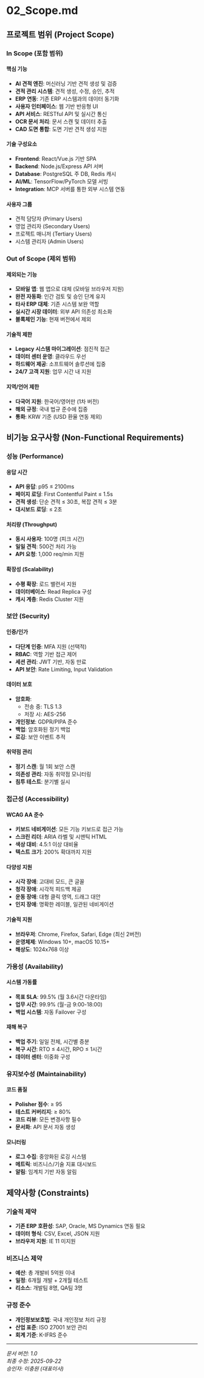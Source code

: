 # 02_Scope.md

## 프로젝트 범위 (Project Scope)

### In Scope (포함 범위)

#### 핵심 기능
- **AI 견적 엔진**: 머신러닝 기반 견적 생성 및 검증
- **견적 관리 시스템**: 견적 생성, 수정, 승인, 추적
- **ERP 연동**: 기존 ERP 시스템과의 데이터 동기화
- **사용자 인터페이스**: 웹 기반 반응형 UI
- **API 서비스**: RESTful API 및 실시간 통신
- **OCR 문서 처리**: 문서 스캔 및 데이터 추출
- **CAD 도면 통합**: 도면 기반 견적 생성 지원

#### 기술 구성요소
- **Frontend**: React/Vue.js 기반 SPA
- **Backend**: Node.js/Express API 서버
- **Database**: PostgreSQL 주 DB, Redis 캐시
- **AI/ML**: TensorFlow/PyTorch 모델 서빙
- **Integration**: MCP 서버를 통한 외부 시스템 연동

#### 사용자 그룹
- 견적 담당자 (Primary Users)
- 영업 관리자 (Secondary Users)
- 프로젝트 매니저 (Tertiary Users)
- 시스템 관리자 (Admin Users)

### Out of Scope (제외 범위)

#### 제외되는 기능
- **모바일 앱**: 웹 앱으로 대체 (모바일 브라우저 지원)
- **완전 자동화**: 인간 검토 및 승인 단계 유지
- **타사 ERP 대체**: 기존 시스템 보완 역할
- **실시간 시장 데이터**: 외부 API 의존성 최소화
- **블록체인 기능**: 현재 버전에서 제외

#### 기술적 제한
- **Legacy 시스템 마이그레이션**: 점진적 접근
- **데이터 센터 운영**: 클라우드 우선
- **하드웨어 제공**: 소프트웨어 솔루션에 집중
- **24/7 고객 지원**: 업무 시간 내 지원

#### 지역/언어 제한
- **다국어 지원**: 한국어/영어만 (1차 버전)
- **해외 규정**: 국내 법규 준수에 집중
- **통화**: KRW 기준 (USD 환율 연동 제외)

## 비기능 요구사항 (Non-Functional Requirements)

### 성능 (Performance)

#### 응답 시간
- **API 응답**: p95 ≤ 2100ms
- **페이지 로딩**: First Contentful Paint ≤ 1.5s
- **견적 생성**: 단순 견적 ≤ 30초, 복잡 견적 ≤ 3분
- **대시보드 로딩**: ≤ 2초

#### 처리량 (Throughput)
- **동시 사용자**: 100명 (피크 시간)
- **일일 견적**: 500건 처리 가능
- **API 요청**: 1,000 req/min 지원

#### 확장성 (Scalability)
- **수평 확장**: 로드 밸런서 지원
- **데이터베이스**: Read Replica 구성
- **캐시 계층**: Redis Cluster 지원

### 보안 (Security)

#### 인증/인가
- **다단계 인증**: MFA 지원 (선택적)
- **RBAC**: 역할 기반 접근 제어
- **세션 관리**: JWT 기반, 자동 만료
- **API 보안**: Rate Limiting, Input Validation

#### 데이터 보호
- **암호화**: 
  - 전송 중: TLS 1.3
  - 저장 시: AES-256
- **개인정보**: GDPR/PIPA 준수
- **백업**: 암호화된 정기 백업
- **로깅**: 보안 이벤트 추적

#### 취약점 관리
- **정기 스캔**: 월 1회 보안 스캔
- **의존성 관리**: 자동 취약점 모니터링
- **침투 테스트**: 분기별 실시

### 접근성 (Accessibility)

#### WCAG AA 준수
- **키보드 네비게이션**: 모든 기능 키보드로 접근 가능
- **스크린 리더**: ARIA 라벨 및 시맨틱 HTML
- **색상 대비**: 4.5:1 이상 대비율
- **텍스트 크기**: 200% 확대까지 지원

#### 다양성 지원
- **시각 장애**: 고대비 모드, 큰 글꼴
- **청각 장애**: 시각적 피드백 제공
- **운동 장애**: 대형 클릭 영역, 드래그 대안
- **인지 장애**: 명확한 레이블, 일관된 네비게이션

#### 기술적 지원
- **브라우저**: Chrome, Firefox, Safari, Edge (최신 2버전)
- **운영체제**: Windows 10+, macOS 10.15+
- **해상도**: 1024x768 이상

### 가용성 (Availability)

#### 시스템 가동률
- **목표 SLA**: 99.5% (월 3.6시간 다운타임)
- **업무 시간**: 99.9% (월-금 9:00-18:00)
- **백업 시스템**: 자동 Failover 구성

#### 재해 복구
- **백업 주기**: 일일 전체, 시간별 증분
- **복구 시간**: RTO ≤ 4시간, RPO ≤ 1시간
- **데이터 센터**: 이중화 구성

### 유지보수성 (Maintainability)

#### 코드 품질
- **Polisher 점수**: ≥ 95
- **테스트 커버리지**: ≥ 80%
- **코드 리뷰**: 모든 변경사항 필수
- **문서화**: API 문서 자동 생성

#### 모니터링
- **로그 수집**: 중앙화된 로깅 시스템
- **메트릭**: 비즈니스/기술 지표 대시보드
- **알림**: 임계치 기반 자동 알림

## 제약사항 (Constraints)

### 기술적 제약
- **기존 ERP 호환성**: SAP, Oracle, MS Dynamics 연동 필요
- **데이터 형식**: CSV, Excel, JSON 지원
- **브라우저 지원**: IE 11 미지원

### 비즈니스 제약
- **예산**: 총 개발비 5억원 이내
- **일정**: 6개월 개발 + 2개월 테스트
- **리소스**: 개발팀 8명, QA팀 3명

### 규정 준수
- **개인정보보호법**: 국내 개인정보 처리 규정
- **산업 표준**: ISO 27001 보안 관리
- **회계 기준**: K-IFRS 준수

---
*문서 버전: 1.0*  
*최종 수정: 2025-09-22*  
*승인자: 이충원 (대표이사)*